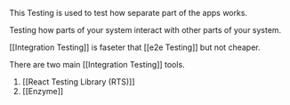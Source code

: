 This Testing is used to test how separate part of the apps works.

Testing how parts of your system interact with other parts of your system.

[[Integration Testing]] is faseter that [[e2e Testing]] but not cheaper.

There are two main [[Integration Testing]] tools.

1. [[React Testing Library (RTS)]]
2. [[Enzyme]]